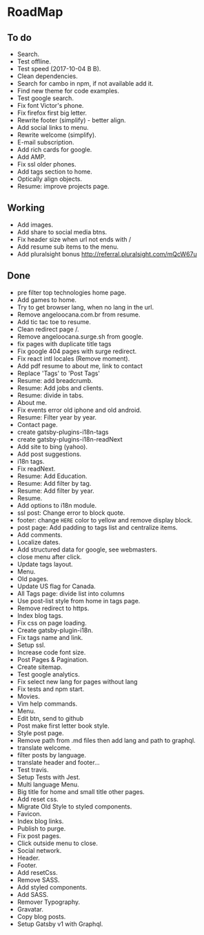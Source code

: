 # RoadMap

## To do
- Search.
- Test offline.
- Test speed (2017-10-04 B B).
- Clean dependencies.
- Search for cambo in npm, if not available add it.
- Find new theme for code examples.
- Test google search.
- Fix font Victor's phone.
- Fix firefox first big letter.
- Rewrite footer (simplify) - better align.
- Add social links to menu.
- Rewrite welcome (simplify).
- E-mail subscription.
- Add rich cards for google.
- Add AMP.
- Fix ssl older phones.
- Add tags section to home.
- Optically align objects.
- Resume: improve projects page.


## Working
- Add images.
- Add share to social media btns.
- Fix header size when url not ends with /
- Add resume sub items to the menu.
- Add pluralsight bonus http://referral.pluralsight.com/mQcW67u


## Done
- pre filter top technologies home page.
- Add games to home.
- Try to get browser lang, when no lang in the url.
- Remove angeloocana.com.br from resume.
- Add tic tac toe to resume.
- Clean redirect page /.
- Remove angeloocana.surge.sh from google.
- fix pages with duplicate title tags
- Fix google 404 pages with surge redirect.
- Fix react intl locales (Remove moment).
- Add pdf resume to about me, link to contact
- Replace 'Tags' to 'Post Tags'
- Resume: add breadcrumb.
- Resume: Add jobs and clients.
- Resume: divide in tabs.
- About me.
- Fix events error old iphone and old android.
- Resume: Filter year by year.
- Contact page.
- create gatsby-plugins-i18n-tags
- create gatsby-plugins-i18n-readNext
- Add site to bing (yahoo).
- Add post suggestions.
- i18n tags.
- Fix readNext.
- Resume: Add Education.
- Resume: Add filter by tag.
- Resume: Add filter by year.
- Resume.
- Add options to i18n module.
- ssl post: Change error to block quote.
- footer: change `HERE` color to yellow and remove display block.
- post page: Add padding to tags list and centralize items.
- Add comments.
- Localize dates.
- Add structured data for google, see webmasters.
- close menu after click.
- Update tags layout.
- Menu.
- Old pages.
- Update US flag for Canada.
- All Tags page: divide list into columns
- Use post-list style from home in tags page.
- Remove redirect to https.
- Index blog tags.
- Fix css on page loading.
- Create gatsby-plugin-i18n.
- Fix tags name and link.
- Setup ssl.
- Increase code font size.
- Post Pages & Pagination.
- Create sitemap.
- Test google analytics.
- Fix select new lang for pages without lang
- Fix tests and npm start.
- Movies.
- Vim help commands.
- Menu.
- Edit btn, send to github
- Post make first letter book style.
- Style post page.
- Remove path from .md files then add lang and path to graphql.
- translate welcome.
- filter posts by language.
- translate header and footer...
- Test travis.
- Setup Tests with Jest.
- Multi language Menu.
- Big title for home and small title other pages.
- Add reset css.
- Migrate Old Style to styled components.
- Favicon.
- Index blog links.
- Publish to purge.
- Fix post pages.
- Click outside menu to close.
- Social network.
- Header.
- Footer.
- Add resetCss.
- Remove SASS.
- Add styled components.
- Add SASS.
- Remover Typography.
- Gravatar.
- Copy blog posts.
- Setup Gatsby v1 with Graphql.
